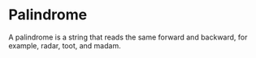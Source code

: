  # Palindrome

 A palindrome is a string that reads the same forward and backward, for example, radar, toot, and madam.